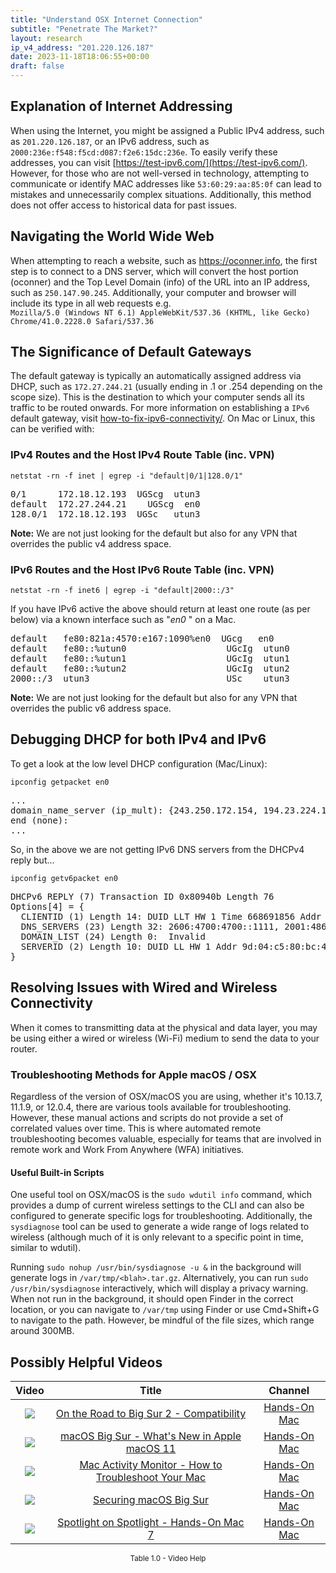 ```yaml
---
title: "Understand OSX Internet Connection"
subtitle: "Penetrate The Market?"
layout: research
ip_v4_address: "201.220.126.187"
date: 2023-11-18T18:06:55+00:00
draft: false
---
```


## Explanation of Internet Addressing

When using the Internet, you might be assigned a Public IPv4 address, such as ```201.220.126.187```, or an IPv6 address, such as ```2000:236e:f548:f5cd:d087:f2e6:15dc:236e```. To easily verify these addresses, you can visit [https://test-ipv6.com/](https://test-ipv6.com/). However, for those who are not well-versed in technology, attempting to communicate or identify MAC addresses like ```53:60:29:aa:85:0f``` can lead to mistakes and unnecessarily complex situations. Additionally, this method does not offer access to historical data for past issues.
## Navigating the World Wide Web

When attempting to reach a website, such as https://oconner.info, the first step is to connect to a DNS server, which will convert the host portion (oconner) and the Top Level Domain (info) of the URL into an IP address, such as ```250.147.90.245```. Additionally, your computer and browser will include its type in all web requests e.g. <br>```Mozilla/5.0 (Windows NT 6.1) AppleWebKit/537.36 (KHTML, like Gecko) Chrome/41.0.2228.0 Safari/537.36```
## The Significance of Default Gateways

The default gateway is typically an automatically assigned address via DHCP, such as ```172.27.244.21``` (usually ending in .1 or .254 depending on the scope size). This is the destination to which your computer sends all its traffic to be routed onwards. For more information on establishing a ```IPv6``` default gateway, visit [how-to-fix-ipv6-connectivity/](/blog/how-to-fix-ipv6-connectivity/). On Mac or Linux, this can be verified with: <br>
### IPv4 Routes and the Host IPv4 Route Table (inc. VPN)
```netstat -rn -f inet | egrep -i "default|0/1|128.0/1"```

<pre>
0/1      172.18.12.193  UGScg  utun3
default  172.27.244.21    UGScg  en0
128.0/1  172.18.12.193  UGSc   utun3</pre>

**Note:** We are not just looking for the default but also for any VPN that overrides the public v4 address space.

### IPv6 Routes and the Host IPv6 Route Table (inc. VPN)
```netstat -rn -f inet6 | egrep -i "default|2000::/3"```

If you have IPv6 active the above should return at least one route (as per below) via a known interface such as "_en0_ " on a Mac. 

<pre>
default   fe80:821a:4570:e167:1090%en0  UGcg   en0
default   fe80::%utun0                   UGcIg  utun0
default   fe80::%utun1                   UGcIg  utun1
default   fe80::%utun2                   UGcIg  utun2
2000::/3  utun3                          USc    utun3</pre>

**Note:** We are not just looking for the default but also for any VPN that overrides the public v6 address space.
<br>

## Debugging DHCP for both IPv4 and IPv6

To get a look at the low level DHCP configuration (Mac/Linux): 

```ipconfig getpacket en0```

<pre>
...
domain_name_server (ip_mult): {243.250.172.154, 194.23.224.187}
end (none):
...</pre>

So, in the above we are not getting IPv6 DNS servers from the DHCPv4 reply but...

```ipconfig getv6packet en0```

<pre>
DHCPv6 REPLY (7) Transaction ID 0x80940b Length 76
Options[4] = {
  CLIENTID (1) Length 14: DUID LLT HW 1 Time 668691856 Addr 53:60:29:aa:85:0f
  DNS_SERVERS (23) Length 32: 2606:4700:4700::1111, 2001:4860:4860::8844
  DOMAIN_LIST (24) Length 0:  Invalid
  SERVERID (2) Length 10: DUID LL HW 1 Addr 9d:04:c5:80:bc:40
}</pre>




## Resolving Issues with Wired and Wireless Connectivity

When it comes to transmitting data at the physical and data layer, you may be using either a wired or wireless (Wi-Fi) medium to send the data to your router.
### Troubleshooting Methods for Apple macOS / OSX
Regardless of the version of OSX/macOS you are using, whether it's 10.13.7, 11.1.9, or 12.0.4, there are various tools available for troubleshooting. However, these manual actions and scripts do not provide a set of correlated values over time. This is where automated remote troubleshooting becomes valuable, especially for teams that are involved in remote work and Work From Anywhere (WFA) initiatives.
#### Useful Built-in Scripts
One useful tool on OSX/macOS is the `sudo wdutil info` command, which provides a dump of current wireless settings to the CLI and can also be configured to generate specific logs for troubleshooting. Additionally, the `sysdiagnose` tool can be used to generate a wide range of logs related to wireless (although much of it is only relevant to a specific point in time, similar to wdutil).

Running `sudo nohup /usr/bin/sysdiagnose -u &` in the background will generate logs in `/var/tmp/<blah>.tar.gz`. Alternatively, you can run `sudo /usr/bin/sysdiagnose` interactively, which will display a privacy warning. When not run in the background, it should open Finder in the correct location, or you can navigate to `/var/tmp` using Finder or use Cmd+Shift+G to navigate to the path. However, be mindful of the file sizes, which range around 300MB.
## Possibly Helpful Videos

<link href="/plugins/lity/css/lity.min.css" rel="stylesheet">
<script src="/plugins/lity/js/lity.min.js"></script>
<div class="table1-start"></div>

|Video | Title | Channel |
| :---: | :---: | :---: |
|<a href="https://www.youtube.com/watch?v=HEbK-Tignuc" data-lity><img src="https://i.ytimg.com/vi/HEbK-Tignuc/default.jpg" class="img-fluid"></a>|<a href="https://www.youtube.com/watch?v=HEbK-Tignuc" data-lity>On the Road to Big Sur 2 - Compatibility</a>|<a target="_blank" href="https://www.youtube.com/channel/UCg43DP8MdHVcl4rFK_delBg" >Hands-On Mac</a>|
|<a href="https://www.youtube.com/watch?v=JMKi6o9kaZI" data-lity><img src="https://i.ytimg.com/vi/JMKi6o9kaZI/default.jpg" class="img-fluid"></a>|<a href="https://www.youtube.com/watch?v=JMKi6o9kaZI" data-lity>macOS Big Sur - What&#39;s New in Apple macOS 11</a>|<a target="_blank" href="https://www.youtube.com/channel/UCg43DP8MdHVcl4rFK_delBg" >Hands-On Mac</a>|
|<a href="https://www.youtube.com/watch?v=TWzWd_DiaJ0" data-lity><img src="https://i.ytimg.com/vi/TWzWd_DiaJ0/default.jpg" class="img-fluid"></a>|<a href="https://www.youtube.com/watch?v=TWzWd_DiaJ0" data-lity>Mac Activity Monitor - How to Troubleshoot Your Mac</a>|<a target="_blank" href="https://www.youtube.com/channel/UCg43DP8MdHVcl4rFK_delBg" >Hands-On Mac</a>|
|<a href="https://www.youtube.com/watch?v=7KdhJimuhNw" data-lity><img src="https://i.ytimg.com/vi/7KdhJimuhNw/default.jpg" class="img-fluid"></a>|<a href="https://www.youtube.com/watch?v=7KdhJimuhNw" data-lity>Securing macOS Big Sur</a>|<a target="_blank" href="https://www.youtube.com/channel/UCg43DP8MdHVcl4rFK_delBg" >Hands-On Mac</a>|
|<a href="https://www.youtube.com/watch?v=RslZ4W1EPqk" data-lity><img src="https://i.ytimg.com/vi/RslZ4W1EPqk/default.jpg" class="img-fluid"></a>|<a href="https://www.youtube.com/watch?v=RslZ4W1EPqk" data-lity>Spotlight on Spotlight - Hands-On Mac 7</a>|<a target="_blank" href="https://www.youtube.com/channel/UCg43DP8MdHVcl4rFK_delBg" >Hands-On Mac</a>|

<center><small>Table 1.0 - Video Help</small></center>
 <br>
<div class="table1-end"></div>
<script type="text/javascript">
(function() {
    $('div.table1-start').nextUntil('div.table1-end', 'table').addClass('table thead-dark table-striped table-responsive rounded').attr('id', 't1');
    $('#t1').find('thead').addClass('thead-dark');
})();
</script>

